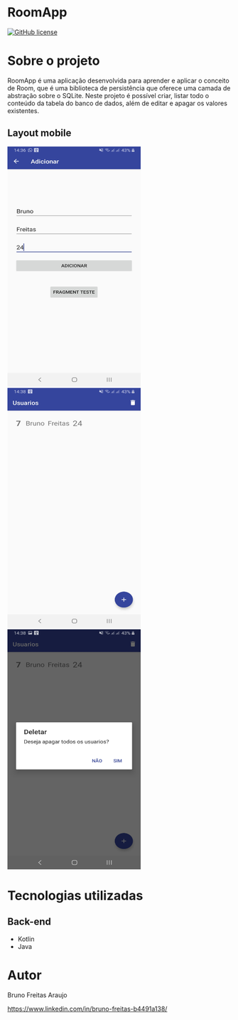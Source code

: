 # RoomApp
[![GitHub license](https://img.shields.io/github/license/Naereen/StrapDown.js.svg)](https://github.com/Brunoandroid/RoomApp/blob/main/LICENSE)

# Sobre o projeto

RoomApp é uma aplicação desenvolvida para aprender e aplicar o conceito de Room, que é uma biblioteca de persistência que oferece uma camada de abstração sobre o SQLite. Neste projeto é possível criar, listar todo o conteúdo da tabela do banco de dados, além de editar e apagar os valores existentes.

## Layout mobile
<img src="https://github.com/Brunoandroid/Imagens/blob/main/tela1Room.jpeg" width="300" height="540">&nbsp;&nbsp;&nbsp;&nbsp;
<img src="https://github.com/Brunoandroid/Imagens/blob/main/tela2Room.jpeg" width="300" height="540">&nbsp;&nbsp;&nbsp;&nbsp;
<img src="https://github.com/Brunoandroid/Imagens/blob/main/tela3Room.jpeg" width="300" height="540">

# Tecnologias utilizadas

## Back-end
- Kotlin
- Java

# Autor

Bruno Freitas Araujo

https://www.linkedin.com/in/bruno-freitas-b4491a138/
